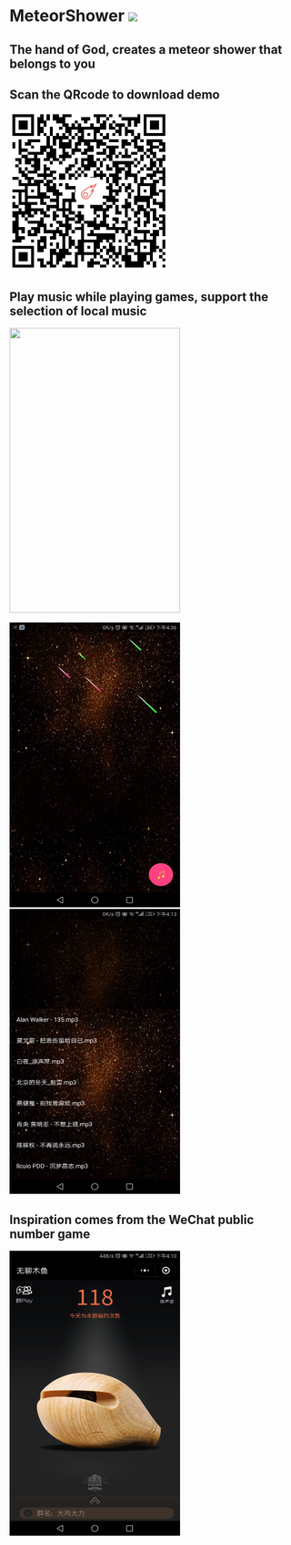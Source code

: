 # MeteorShower [![](https://img.shields.io/badge/demo-v1.0-blue.svg)](https://github.com/HelloHuDi/MeteorShower/raw/master/app/release/app-release.apk) 

## The hand of God, creates a meteor shower that belongs to you

## Scan the QRcode to download demo

<img src="art/download_demo.png"/> 

## Play music while playing games, support the selection of local music

<img src="art/meteor_shower.gif" width="300px" height="500px"/> 

<img src="art/screen2.png" width="300px" height="500px"/> <img src="art/screen1.png" width="300px" height="500px"/> 

## Inspiration comes from the WeChat public number game

<img src="art/wechat_game.jpg" width="300px" height="500px"/> 